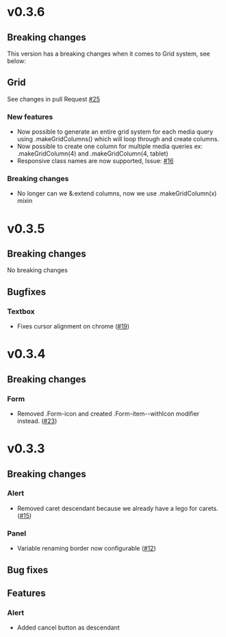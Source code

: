 # v0.3.6

## Breaking changes

This version has a breaking changes when it comes to Grid system, see below:

## Grid

See changes in pull Request [ #25 ](https://github.com/frontend-mafia/legolize/pull/25)

### New features

- Now possible to generate an entire grid system for each media query using .makeGridColumns() which will loop through and create columns.
- Now possible to create one column for multiple media queries ex: .makeGridColumn(4) and .makeGridColumn(4, tablet)
- Responsive class names are now supported, Issue: [ #16](https://github.com/frontend-mafia/legolize/issues/16) 

### Breaking changes

- No longer can we &:extend columns, now we use .makeGridColumn(x) mixin 

# v0.3.5

## Breaking changes

No breaking changes

## Bugfixes

### Textbox
  - Fixes cursor alignment on chrome
  ([#19](https://github.com/frontend-mafia/legolize/issues/19))

# v0.3.4

## Breaking changes

### Form
  - Removed .Form-icon and created .Form-item--withIcon modifier instead.
  ([#23](https://github.com/frontend-mafia/legolize/pull/23))

# v0.3.3

## Breaking changes

### Alert
  - Removed caret descendant because we already have a lego for carets.
  ([#15](https://github.com/frontend-mafia/legolize/issues/15))

### Panel
  - Variable renaming border now configurable
  ([#12](https://github.com/frontend-mafia/legolize/issues/12))

## Bug fixes

## Features

### Alert
  - Added cancel button as descendant

